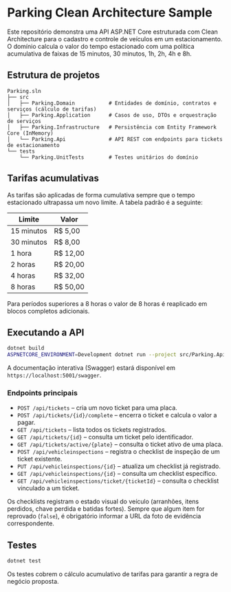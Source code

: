 # Parking Clean Architecture Sample

Este repositório demonstra uma API ASP.NET Core estruturada com Clean Architecture para o cadastro e controle de veículos em um estacionamento. O domínio calcula o valor do tempo estacionado com uma política acumulativa de faixas de 15 minutos, 30 minutos, 1h, 2h, 4h e 8h.

## Estrutura de projetos

```
Parking.sln
├── src
│   ├── Parking.Domain           # Entidades de domínio, contratos e serviços (cálculo de tarifas)
│   ├── Parking.Application      # Casos de uso, DTOs e orquestração de serviços
│   ├── Parking.Infrastructure   # Persistência com Entity Framework Core (InMemory)
│   └── Parking.Api              # API REST com endpoints para tickets de estacionamento
└── tests
    └── Parking.UnitTests        # Testes unitários do domínio
```

## Tarifas acumulativas

As tarifas são aplicadas de forma cumulativa sempre que o tempo estacionado ultrapassa um novo limite. A tabela padrão é a seguinte:

| Limite | Valor |
| ------ | ----- |
| 15 minutos | R$ 5,00 |
| 30 minutos | R$ 8,00 |
| 1 hora | R$ 12,00 |
| 2 horas | R$ 20,00 |
| 4 horas | R$ 32,00 |
| 8 horas | R$ 50,00 |

Para períodos superiores a 8 horas o valor de 8 horas é reaplicado em blocos completos adicionais.

## Executando a API

```bash
dotnet build
ASPNETCORE_ENVIRONMENT=Development dotnet run --project src/Parking.Api
```

A documentação interativa (Swagger) estará disponível em `https://localhost:5001/swagger`.

### Endpoints principais

- `POST /api/tickets` – cria um novo ticket para uma placa.
- `POST /api/tickets/{id}/complete` – encerra o ticket e calcula o valor a pagar.
- `GET /api/tickets` – lista todos os tickets registrados.
- `GET /api/tickets/{id}` – consulta um ticket pelo identificador.
- `GET /api/tickets/active/{plate}` – consulta o ticket ativo de uma placa.
- `POST /api/vehicleinspections` – registra o checklist de inspeção de um ticket existente.
- `PUT /api/vehicleinspections/{id}` – atualiza um checklist já registrado.
- `GET /api/vehicleinspections/{id}` – consulta um checklist específico.
- `GET /api/vehicleinspections/ticket/{ticketId}` – consulta o checklist vinculado a um ticket.

Os checklists registram o estado visual do veículo (arranhões, itens perdidos, chave perdida e batidas fortes). Sempre que algum item for reprovado (`false`), é obrigatório informar a URL da foto de evidência correspondente.

## Testes

```bash
dotnet test
```

Os testes cobrem o cálculo acumulativo de tarifas para garantir a regra de negócio proposta.
